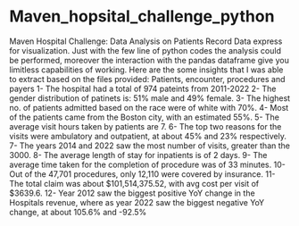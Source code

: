 # Maven_hopsital_challenge_python
Maven Hospital Challenge: Data Analysis on Patients Record Data
express for visualization. Just with the few line of python codes the analysis could be performed, moreover the interaction with the pandas dataframe give you limitless capabilities of working.
Here are the some insights that I was able to extract based on the files provided:
Patients, encounter, procedures and payers
1-	The hospital had a total of 974 pateints from 2011-2022
2-	The gender distribution of patinets is: 51% male and 49% female.
3-	The highest no. of patients admitted based on the race were of white with 70%.
4-	Most of the patients came from the Boston city, with an estimated 55%.
5-	The average visit hours taken by patients are 7.
6-	The top two reasons for the visits were ambulatory and outpatient, at about 45% and 23% respectively.
7-	The years 2014 and 2022 saw the most number of visits, greater than the 3000.
8-	The average length of stay for inpatients is of 2 days.
9-	The average time taken for the completion of procedure was of 33 minutes.
10-	Out of the 47,701 procedures, only 12,110 were covered by insurance.
11-	The total claim was about $101,514,375.52, with avg cost per visit of $3639.6.
12-	Year 2012 saw the biggest positive YoY change in the Hospitals revenue, where as year 2022 saw the biggest negative YoY change, at about 105.6% and -92.5%

